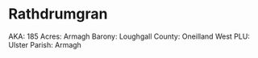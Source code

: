 # Rathdrumgran

AKA: 185
Acres: Armagh
Barony: Loughgall
County: Oneilland West
PLU: Ulster
Parish: Armagh